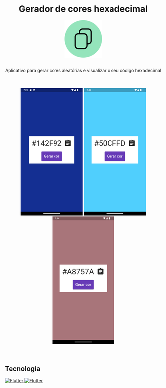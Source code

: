 <h1 align="center">Gerador de cores hexadecimal</h1>

<div align="center">
  <img 
       src="https://github.com/pedropfsf/generator_hexadecimal_code/blob/master/assets/logo.png" 
       alt="Icon app"
       width="120px"
       height="120px"
  />
</div>
<br/>
<p align="center">Aplicativo para gerar cores aleatórias e visualizar o seu código hexadecimal</p>

<br/>
<br/>
<div align="center">
  <img
       src="https://github.com/pedropfsf/generator_hexadecimal_code/blob/master/assets/screenshot1.png"
       alt="Screenshot"
       width="200px"
   />
   <img
       src="https://github.com/pedropfsf/generator_hexadecimal_code/blob/master/assets/screenshot2.png"
       alt="Screenshot"
       width="200px"
   />
   <img
       src="https://github.com/pedropfsf/generator_hexadecimal_code/blob/master/assets/screenshot3.png"
       alt="Screenshot"
       width="200px"
   />
</div>

<br/>
<br/>
  
## Tecnologia
<a href="https://flutter.dev/" target="_black">
  <img src="https://cdn.jsdelivr.net/gh/devicons/devicon/icons/flutter/flutter-original.svg" width="50px" alt="Flutter" title="Flutter" /> 
<a href="https://dart.dev/" target="_black">
  <img src="https://cdn.jsdelivr.net/gh/devicons/devicon/icons/dart/dart-original.svg" width="50px" alt="Flutter" title="Flutter" />  
</a>
